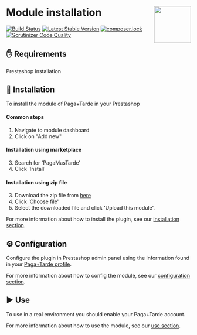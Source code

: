 # Module installation <img src="https://pagamastarde.com/img/icons/logo.svg" width="100" align="right">

[![Build Status](https://travis-ci.org/PagaMasTarde/Prestashop.svg?branch=master)](https://travis-ci.org/PagaMasTarde/Prestashop)
[![Latest Stable Version](https://poser.pugx.org/pagamastarde/prestashop/v/stable)](https://packagist.org/packages/pagamastarde/prestashop)
[![composer.lock](https://poser.pugx.org/pagamastarde/prestashop/composerlock)](https://packagist.org/packages/pagamastarde/prestashop)
[![Scrutinizer Code Quality](https://scrutinizer-ci.com/g/PagaMasTarde/prestashop/badges/quality-score.png?b=master)](https://scrutinizer-ci.com/g/PagaMasTarde/prestashop/?branch=master)

## :hand: Requirements
Prestashop installation

## :floppy_disk: Installation
To install the module of Paga+Tarde in your Prestashop

#### Common steps
1. Navigate to module dashboard
2. Click on "Add new"

#### Installation using marketplace
3. Search for 'PagaMasTarde'
4. Click 'Install'

#### Installation using zip file
3. Download the zip file from [here](https://github.com/pagamastarde/prestashop/releases/latest)
4. Click 'Choose file'
5. Select the downloaded file and click 'Upload this module'.

For more information about how to install the plugin, see our [installation section](/Documentation/installation.md).

## :gear: Configuration
Configure the plugin in Prestashop admin panel using the information found in your [Paga+Tarde profile](https://bo.pagamastarde.com/shop). 

For more information about how to config the module, see our [configuration section](/Documentation/configuration.md).

## :arrow_forward: Use
To use in a real environment you should enable your Paga+Tarde account.

For more information about how to use the module, see our [use section](/Documentation/use.md).
